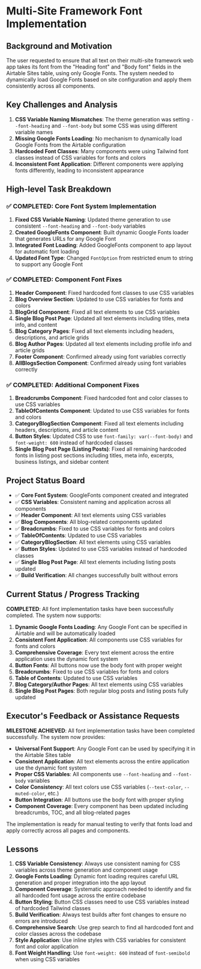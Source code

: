 # Multi-Site Framework Font Implementation

## Background and Motivation

The user requested to ensure that all text on their multi-site framework web app takes its font from the "Heading font" and "Body font" fields in the Airtable Sites table, using only Google Fonts. The system needed to dynamically load Google Fonts based on site configuration and apply them consistently across all components.

## Key Challenges and Analysis

1. **CSS Variable Naming Mismatches**: The theme generation was setting `--font-heading` and `--font-body` but some CSS was using different variable names
2. **Missing Google Fonts Loading**: No mechanism to dynamically load Google Fonts from the Airtable configuration
3. **Hardcoded Font Classes**: Many components were using Tailwind font classes instead of CSS variables for fonts and colors
4. **Inconsistent Font Application**: Different components were applying fonts differently, leading to inconsistent appearance

## High-level Task Breakdown

### ✅ COMPLETED: Core Font System Implementation
1. **Fixed CSS Variable Naming**: Updated theme generation to use consistent `--font-heading` and `--font-body` variables
2. **Created GoogleFonts Component**: Built dynamic Google Fonts loader that generates URLs for any Google Font
3. **Integrated Font Loading**: Added GoogleFonts component to app layout for automatic font loading
4. **Updated Font Type**: Changed `FontOption` from restricted enum to string to support any Google Font

### ✅ COMPLETED: Component Font Fixes
1. **Header Component**: Fixed hardcoded font classes to use CSS variables
2. **Blog Overview Section**: Updated to use CSS variables for fonts and colors
3. **BlogGrid Component**: Fixed all text elements to use CSS variables
4. **Single Blog Post Page**: Updated all text elements including titles, meta info, and content
5. **Blog Category Pages**: Fixed all text elements including headers, descriptions, and article grids
6. **Blog Author Pages**: Updated all text elements including profile info and article grids
7. **Footer Component**: Confirmed already using font variables correctly
8. **AllBlogsSection Component**: Confirmed already using font variables correctly

### ✅ COMPLETED: Additional Component Fixes
1. **Breadcrumbs Component**: Fixed hardcoded font and color classes to use CSS variables
2. **TableOfContents Component**: Updated to use CSS variables for fonts and colors
3. **CategoryBlogSection Component**: Fixed all text elements including headers, descriptions, and article content
4. **Button Styles**: Updated CSS to use `font-family: var(--font-body)` and `font-weight: 600` instead of hardcoded classes
5. **Single Blog Post Page (Listing Posts)**: Fixed all remaining hardcoded fonts in listing post sections including titles, meta info, excerpts, business listings, and sidebar content

## Project Status Board

- ✅ **Core Font System**: GoogleFonts component created and integrated
- ✅ **CSS Variables**: Consistent naming and application across all components
- ✅ **Header Component**: All text elements using CSS variables
- ✅ **Blog Components**: All blog-related components updated
- ✅ **Breadcrumbs**: Fixed to use CSS variables for fonts and colors
- ✅ **TableOfContents**: Updated to use CSS variables
- ✅ **CategoryBlogSection**: All text elements using CSS variables
- ✅ **Button Styles**: Updated to use CSS variables instead of hardcoded classes
- ✅ **Single Blog Post Page**: All text elements including listing posts updated
- ✅ **Build Verification**: All changes successfully built without errors

## Current Status / Progress Tracking

**COMPLETED**: All font implementation tasks have been successfully completed. The system now supports:

1. **Dynamic Google Fonts Loading**: Any Google Font can be specified in Airtable and will be automatically loaded
2. **Consistent Font Application**: All components use CSS variables for fonts and colors
3. **Comprehensive Coverage**: Every text element across the entire application uses the dynamic font system
4. **Button Fonts**: All buttons now use the body font with proper weight
5. **Breadcrumbs**: Fixed to use CSS variables for fonts and colors
6. **Table of Contents**: Updated to use CSS variables
7. **Blog Category/Author Pages**: All text elements using CSS variables
8. **Single Blog Post Pages**: Both regular blog posts and listing posts fully updated

## Executor's Feedback or Assistance Requests

**MILESTONE ACHIEVED**: All font implementation tasks have been completed successfully. The system now provides:

- **Universal Font Support**: Any Google Font can be used by specifying it in the Airtable Sites table
- **Consistent Application**: All text elements across the entire application use the dynamic font system
- **Proper CSS Variables**: All components use `--font-heading` and `--font-body` variables
- **Color Consistency**: All text colors use CSS variables (`--text-color`, `--muted-color`, etc.)
- **Button Integration**: All buttons use the body font with proper styling
- **Component Coverage**: Every component has been updated including breadcrumbs, TOC, and all blog-related pages

The implementation is ready for manual testing to verify that fonts load and apply correctly across all pages and components.

## Lessons

1. **CSS Variable Consistency**: Always use consistent naming for CSS variables across theme generation and component usage
2. **Google Fonts Loading**: Dynamic font loading requires careful URL generation and proper integration into the app layout
3. **Component Coverage**: Systematic approach needed to identify and fix all hardcoded font usage across the entire codebase
4. **Button Styling**: Button CSS classes need to use CSS variables instead of hardcoded Tailwind classes
5. **Build Verification**: Always test builds after font changes to ensure no errors are introduced
6. **Comprehensive Search**: Use grep search to find all hardcoded font and color classes across the codebase
7. **Style Application**: Use inline styles with CSS variables for consistent font and color application
8. **Font Weight Handling**: Use `font-weight: 600` instead of `font-semibold` when using CSS variables